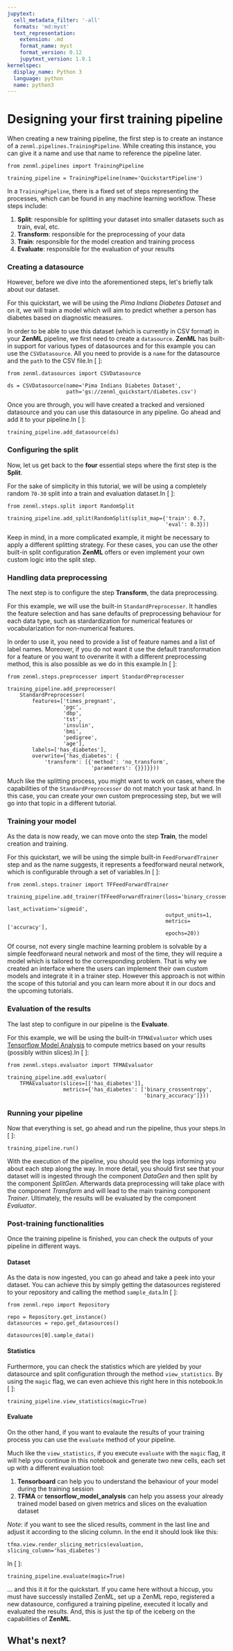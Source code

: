 ```yaml
---
jupytext:
  cell_metadata_filter: '-all'
  formats: 'md:myst'
  text_representation:
    extension: .md
    format_name: myst
    format_version: 0.12
    jupytext_version: 1.9.1
kernelspec:
  display_name: Python 3
  language: python
  name: python3
---
```


# Designing your first training pipeline

When creating a new training pipeline, the first step is to create an instance of a `zenml.pipelines.TrainingPipeline`. While creating this instance, you can give it a name and use that name to reference the pipeline later.

```text
from zenml.pipelines import TrainingPipeline

training_pipeline = TrainingPipeline(name='QuickstartPipeline')
```

In a `TrainingPipeline`, there is a fixed set of steps representing the processes, which can be found in any machine learning workflow. These steps include:

1. **Split**: responsible for splitting your dataset into smaller datasets such as train, eval, etc.
2. **Transform**: responsible for the preprocessing of your data
3. **Train**: responsible for the model creation and training process
4. **Evaluate**: responsible for the evaluation of your results

### Creating a datasource

However, before we dive into the aforementioned steps, let's briefly talk about our dataset.

For this quickstart, we will be using the _Pima Indians Diabetes Dataset_ and on it, we will train a model which will aim to predict whether a person has diabetes based on diagnostic measures.

In order to be able to use this dataset \(which is currently in CSV format\) in your **ZenML** pipeline, we first need to create a `datasource`. **ZenML** has built-in support for various types of datasources and for this example you can use the `CSVDatasource`. All you need to provide is a `name` for the datasource and the `path` to the CSV file.In \[ \]:

```text
from zenml.datasources import CSVDatasource

ds = CSVDatasource(name='Pima Indians Diabetes Dataset', 
                   path='gs://zenml_quickstart/diabetes.csv')
```

Once you are through, you will have created a tracked and versioned datasource and you can use this datasource in any pipeline. Go ahead and add it to your pipeline.In \[ \]:

```text
training_pipeline.add_datasource(ds)
```

### Configuring the split

Now, let us get back to the **four** essential steps where the first step is the **Split**.

For the sake of simplicity in this tutorial, we will be using a completely random `70-30` split into a train and evaluation dataset.In \[ \]:

```text
from zenml.steps.split import RandomSplit

training_pipeline.add_split(RandomSplit(split_map={'train': 0.7, 
                                                   'eval': 0.3}))
```

Keep in mind, in a more complicated example, it might be necessary to apply a different splitting strategy. For these cases, you can use the other built-in split configuration **ZenML** offers or even implement your own custom logic into the split step.

### Handling data preprocessing

The next step is to configure the step **Transform**, the data preprocessing.

For this example, we will use the built-in `StandardPreprocesser`. It handles the feature selection and has sane defaults of preprocessing behaviour for each data type, such as stardardization for numerical features or vocabularization for non-numerical features.

In order to use it, you need to provide a list of feature names and a list of label names. Moreover, if you do not want it use the default transformation for a feature or you want to overwrite it with a different preprocessing method, this is also possible as we do in this example.In \[ \]:

```text
from zenml.steps.preprocesser import StandardPreprocesser

training_pipeline.add_preprocesser(
    StandardPreprocesser(
        features=['times_pregnant', 
                  'pgc', 
                  'dbp', 
                  'tst', 
                  'insulin', 
                  'bmi',
                  'pedigree', 
                  'age'],
        labels=['has_diabetes'],
        overwrite={'has_diabetes': {
            'transform': [{'method': 'no_transform', 
                           'parameters': {}}]}}))
```

Much like the splitting process, you might want to work on cases, where the capabilities of the `StandardPreprocesser` do not match your task at hand. In this case, you can create your own custom preprocessing step, but we will go into that topic in a different tutorial.

### Training your model

As the data is now ready, we can move onto the step **Train**, the model creation and training.

For this quickstart, we will be using the simple built-in `FeedForwardTrainer` step and as the name suggests, it represents a feedforward neural network, which is configurable through a set of variables.In \[ \]:

```text
from zenml.steps.trainer import TFFeedForwardTrainer

training_pipeline.add_trainer(TFFeedForwardTrainer(loss='binary_crossentropy',
                                                   last_activation='sigmoid',
                                                   output_units=1,
                                                   metrics=['accuracy'],
                                                   epochs=20))
```

Of course, not every single machine learning problem is solvable by a simple feedforward neural network and most of the time, they will require a model which is tailored to the corresponding problem. That is why we created an interface where the users can implement their own custom models and integrate it in a trainer step. However this approach is not within the scope of this tutorial and you can learn more about it in our docs and the upcoming tutorials.

### Evaluation of the results

The last step to configure in our pipeline is the **Evaluate**.

For this example, we will be using the built-in `TFMAEvaluator` which uses [Tensorflow Model Analysis](https://www.tensorflow.org/tfx/model_analysis/get_started) to compute metrics based on your results \(possibly within slices\).In \[ \]:

```text
from zenml.steps.evaluator import TFMAEvaluator

training_pipeline.add_evaluator(
    TFMAEvaluator(slices=[['has_diabetes']],
                  metrics={'has_diabetes': ['binary_crossentropy',
                                            'binary_accuracy']}))
```

### Running your pipeline

Now that everything is set, go ahead and run the pipeline, thus your steps.In \[ \]:

```text
training_pipeline.run()
```

With the execution of the pipeline, you should see the logs informing you about each step along the way. In more detail, you should first see that your dataset will is ingested through the component _DataGen_ and then split by the component _SplitGen_. Afterwards data preprocessing will take place with the component _Transform_ and will lead to the main training component _Trainer_. Ultimately, the results will be evaluated by the component _Evaluator_.

### Post-training functionalities

Once the training pipeline is finished, you can check the outputs of your pipeline in different ways.

#### Dataset

As the data is now ingested, you can go ahead and take a peek into your dataset. You can achieve this by simply getting the datasources registered to your repository and calling the method `sample_data`.In \[ \]:

```text
from zenml.repo import Repository

repo = Repository.get_instance()
datasources = repo.get_datasources()

datasources[0].sample_data()
```

#### Statistics

Furthermore, you can check the statistics which are yielded by your datasource and split configuration through the method `view_statistics`. By using the `magic` flag, we can even achieve this right here in this notebook.In \[ \]:

```text
training_pipeline.view_statistics(magic=True)
```

#### Evaluate

On the other hand, if you want to evalaute the results of your training process you can use the `evaluate` method of your pipeline.

Much like the `view_statistics`, if you execute `evaluate` with the `magic` flag, it will help you continue in this notebook and generate two new cells, each set up with a different evaluation tool:

1. **Tensorboard** can help you to understand the behaviour of your model during the training session
2. **TFMA** or **tensorflow\_model\_analysis** can help you assess your already trained model based on given metrics and slices on the evaluation dataset

_Note_: if you want to see the sliced results, comment in the last line and adjust it according to the slicing column. In the end it should look like this:

```text
tfma.view.render_slicing_metrics(evaluation, slicing_column='has_diabetes')
```

In \[ \]:

```text
training_pipeline.evaluate(magic=True)
```

... and this it it for the quickstart. If you came here without a hiccup, you must have successly installed ZenML, set up a ZenML repo, registered a new datasource, configured a training pipeline, executed it locally and evaluated the results. And, this is just the tip of the iceberg on the capabilities of **ZenML**.

## What's next?



